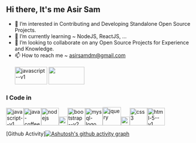 ## Hi there, It's me Asir Sam

- 👀 I’m interested in Contributing and Developing Standalone Open Source Projects.
- 🌱 I’m currently learning ~ NodeJS, ReactJS, ...
- 💞️ I’m looking to collaborate on any Open Source Projects for Experience and Knowledge.
- 📫 How to reach me ~ asirsamdm@gmail.com <br><br> <img width="88" height="48" src="https://img.shields.io/badge/Gmail-D14836?style=for-the-badge&logo=gmail&logoColor=white" alt="javascript--v1"/>  <img width="98" height="48" src='https://img.shields.io/badge/LinkedIn-0077B5?style=for-the-badge&logo=linkedin&logoColor=white'/>  </br>
### I Code in


<img width="48" height="48" src="https://img.icons8.com/color/48/javascript--v1.png" alt="javascript--v1"/><img width="48" height="48" src="https://img.icons8.com/color/48/java-coffee-cup-logo--v1.png" alt="java-coffee-cup-logo--v1"/><img width="48" height="48" src="https://img.icons8.com/color/48/nodejs.png" alt="nodejs"/><img width="24" height="24" src="https://img.icons8.com/external-tal-revivo-color-tal-revivo/24/external-react-a-javascript-library-for-building-user-interfaces-logo-color-tal-revivo.png" alt="external-react-a-javascript-library-for-building-user-interfaces-logo-color-tal-revivo"/><img width="48" height="48" src="https://img.icons8.com/color/48/bootstrap--v2.png" alt="bootstrap--v2"/><img width="48" height="48" src="https://img.icons8.com/color/48/mysql-logo.png" alt="mysql-logo"/><img width="50" height="50" src="https://img.icons8.com/ios/50/jquery.png" alt="jquery"/><img width="24" height="24" src="https://img.icons8.com/external-tal-revivo-filled-tal-revivo/24/external-d3js-a-javascript-library-for-producing-dynamic-interactive-data-visualizations-in-web-browsers-logo-filled-tal-revivo.png" alt="external-d3js-a-javascript-library-for-producing-dynamic-interactive-data-visualizations-in-web-browsers-logo-filled-tal-revivo"/><img width="48" height="48" src="https://img.icons8.com/color/48/css3.png" alt="css3"/><img width="48" height="48" src="https://img.icons8.com/color/48/html-5--v1.png" alt="html-5--v1"/>




[Github Activity][![Ashutosh's github activity graph](https://github-readme-activity-graph.vercel.app/graph?username=Asir-Sam&bg_color=242424&color=ffffff&line=640064&point=ffffff&area=true&hide_border=true)](https://github.com/ashutosh00710/github-readme-activity-graph)

<!---
Asir-Sam/Asir-Sam is a ✨ special ✨ repository because its `README.md` (this file) appears on your GitHub profile.
You can click the Preview link to take a look at your changes.
--->
